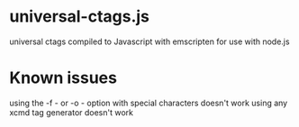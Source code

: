 # universal-ctags.js
universal ctags compiled to Javascript with emscripten for use with node.js

# Known issues

using the -f - or -o - option with special characters doesn't work
using any xcmd tag generator doesn't work
